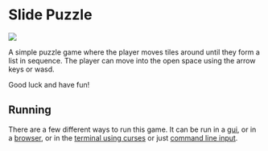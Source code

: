 # Slide Puzzle

<img src="https://mecaneer23.net/portfolio/thumbnails/SlidePuzzle.png">

A simple puzzle game where the player moves tiles around until they form a list in sequence. The player can move into the open space using the arrow keys or wasd.

Good luck and have fun!

## Running

There are a few different ways to run this game. It can be run in a [gui](tk_slide_puzzle.py), or in a [browser](index.html), or in the [terminal using curses](curses_slide_puzzle.py) or just [command line input](SlidePuzzle.java).
